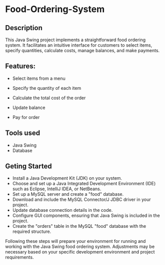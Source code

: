 # Food-Ordering-System

## Description

This Java Swing project implements a straightforward food ordering system. It facilitates an intuitive interface for customers to select items, specify quantities, calculate costs, manage balances, and make payments.

## Features:

- Select items from a menu

- Specify the quantity of each item

- Calculate the total cost of the order

- Update balance

- Pay for order

## Tools used

- Java Swing
- Database

## Geting Started

- Install a Java Development Kit (JDK) on your system.
- Choose and set up a Java Integrated Development Environment (IDE) such as Eclipse, IntelliJ IDEA, or NetBeans.
- Set up a MySQL server and create a "food" database.
- Download and include the MySQL Connector/J JDBC driver in your project.
- Update database connection details in the code.
- Configure GUI components, ensuring that Java Swing is included in the project.
- Create the "orders" table in the MySQL "food" database with the required structure.

Following these steps will prepare your environment for running and working with the Java Swing food ordering system. Adjustments may be necessary based on your specific development environment and project requirements.
